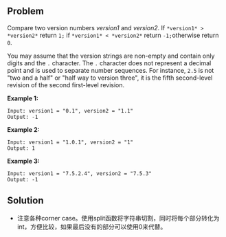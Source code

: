 ## Problem

Compare two version numbers *version1* and *version2*.
If `*version1* > *version2*` return `1;` if `*version1* < *version2*` return `-1;`otherwise return `0`.

You may assume that the version strings are non-empty and contain only digits and the `.` character.
The `.` character does not represent a decimal point and is used to separate number sequences.
For instance, `2.5` is not "two and a half" or "half way to version three", it is the fifth second-level revision of the second first-level revision.

**Example 1:**

```
Input: version1 = "0.1", version2 = "1.1"
Output: -1
```

**Example 2:**

```
Input: version1 = "1.0.1", version2 = "1"
Output: 1
```

**Example 3:**

```
Input: version1 = "7.5.2.4", version2 = "7.5.3"
Output: -1
```



## Solution

* 注意各种corner case。使用split函数将字符串切割，同时将每个部分转化为int，方便比较，如果最后没有的部分可以使用0来代替。